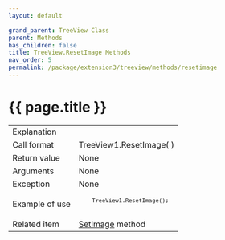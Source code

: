 ```yaml
---
layout: default

grand_parent: TreeView Class
parent: Methods
has_children: false
title: TreeView.ResetImage Methods
nav_order: 5
permalink: /package/extension3/treeview/methods/resetimage
---
```

# {{ page.title }}

<table>
  <tr>
    <td>Explanation</td>
    <td colspan="2"></td>
  </tr>
  <tr>
    <td>Call format</td>
    <td colspan="2">TreeView1.ResetImage( )</td>
  </tr>
  <tr>
    <td>Return value</td>
    <td colspan="2">None</td>
  </tr>  
  <tr>
    <td>Arguments</td>
    <td colspan="2">None</td>
  </tr>
  <tr>
    <td>Exception</td>
    <td colspan="2">None</td>
  </tr>
  <tr>
    <td>Example of use</td>
    <td colspan="2"><code><pre>
    TreeView1.ResetImage();
    </pre></code></td>
  </tr>
  <tr>
    <td>Related item</td>
    <td colspan="2"><a href="/package/extension3/treeview/methods/setimage">SetImage</a> method</td>
  </tr>
</table>
